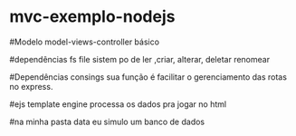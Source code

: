 # mvc-exemplo-nodejs

#Modelo model-views-controller básico

#dependências fs file sistem po
de ler ,criar, alterar, deletar renomear

#Dependências consings sua função é facilitar o gerenciamento das rotas no express.

#ejs template engine processa os dados pra jogar no html

#na minha pasta data eu simulo um banco de dados